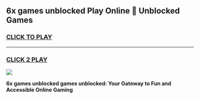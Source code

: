 
## 6x games unblocked Play Online 👋 Unblocked Games
<h3>
<a href="https://premium.freeplayer.one?title=6x_games_unblocked&ref=19F">CLICK TO PLAY</a></h3>
<hr>

<h3>
<a href="https://premium.freeplayer.one?title=6x_games_unblocked&ref=19F">CLICK 2 PLAY</a>
  
</h3>

<a href="https://premium.freeplayer.one?title=6x_games_unblocked&ref=19F"><img src="https://clearcache.store/games.png"></a>


**6x games unblocked games unblocked: Your Gateway to Fun and Accessible Online Gaming**
